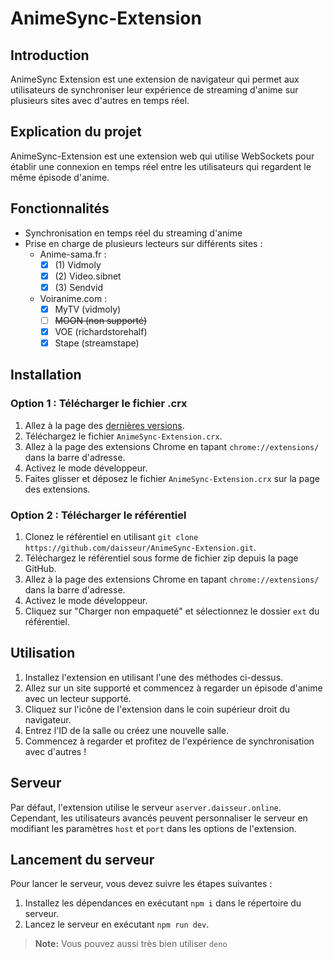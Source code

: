 # AnimeSync-Extension

## Introduction

AnimeSync Extension est une extension de navigateur qui permet aux utilisateurs de synchroniser leur expérience de streaming d'anime sur plusieurs sites avec d'autres en temps réel.

## Explication du projet

AnimeSync-Extension est une extension web qui utilise WebSockets pour établir une connexion en temps réel entre les utilisateurs qui regardent le même épisode d'anime.

## Fonctionnalités

* Synchronisation en temps réel du streaming d'anime
* Prise en charge de plusieurs lecteurs sur différents sites :
    + Anime-sama.fr :
        - [x] (1) Vidmoly
        - [x] (2) Video.sibnet
        - [x] (3) Sendvid
    + Voiranime.com :
        - [x] MyTV (vidmoly)
        - [ ] ~~MOON (non supporté)~~
        - [x] VOE (richardstorehalf)
        - [x] Stape (streamstape)

## Installation

### Option 1 : Télécharger le fichier .crx

1. Allez à la page des [dernières versions](https://github.com/daisseur/AnimeSync-Extension/releases/latest).
2. Téléchargez le fichier `AnimeSync-Extension.crx`.
3. Allez à la page des extensions Chrome en tapant `chrome://extensions/` dans la barre d'adresse.
4. Activez le mode développeur.
5. Faites glisser et déposez le fichier `AnimeSync-Extension.crx` sur la page des extensions.

### Option 2 : Télécharger le référentiel

1. Clonez le référentiel en utilisant `git clone https://github.com/daisseur/AnimeSync-Extension.git`.
2. Téléchargez le référentiel sous forme de fichier zip depuis la page GitHub.
3. Allez à la page des extensions Chrome en tapant `chrome://extensions/` dans la barre d'adresse.
4. Activez le mode développeur.
5. Cliquez sur "Charger non empaqueté" et sélectionnez le dossier `ext` du référentiel.

## Utilisation

1. Installez l'extension en utilisant l'une des méthodes ci-dessus.
2. Allez sur un site supporté et commencez à regarder un épisode d'anime avec un lecteur supporté.
3. Cliquez sur l'icône de l'extension dans le coin supérieur droit du navigateur.
4. Entrez l'ID de la salle ou créez une nouvelle salle.
5. Commencez à regarder et profitez de l'expérience de synchronisation avec d'autres !

## Serveur

Par défaut, l'extension utilise le serveur `aserver.daisseur.online`. Cependant, les utilisateurs avancés peuvent personnaliser le serveur en modifiant les paramètres `host` et `port` dans les options de l'extension.

## Lancement du serveur

Pour lancer le serveur, vous devez suivre les étapes suivantes :

1. Installez les dépendances en exécutant `npm i` dans le répertoire du serveur.
2. Lancez le serveur en exécutant `npm run dev`.
> __Note:__ Vous pouvez aussi très bien utiliser `deno`
